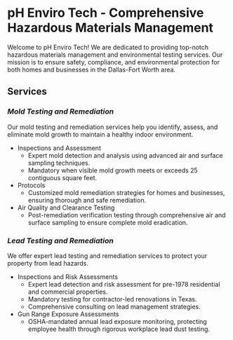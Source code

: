 # pH Enviro Tech - Comprehensive Hazardous Materials Management
Welcome to pH Enviro Tech! We are dedicated to providing top-notch hazardous materials management and environmental testing services. Our mission is to ensure safety, compliance, and environmental protection for both homes and businesses in the Dallas-Fort Worth area.

## Services

### *Mold Testing and Remediation*
Our mold testing and remediation services help you identify, assess, and eliminate mold growth to maintain a healthy indoor environment.
- Inspections and Assessment
     - Expert mold detection and analysis using advanced air and surface sampling techniques.
     - Mandatory when visible mold growth meets or exceeds 25 contiguous square feet.
- Protocols
     - Customized mold remediation strategies for homes and businesses, ensuring thorough and safe remediation.
- Air Quality and Clearance Testing
     - Post-remediation verification testing through comprehensive air and surface sampling to ensure complete mold eradication.
### *Lead Testing and Remediation*
We offer expert lead testing and remediation services to protect your property from lead hazards.
- Inspections and Risk Assessments
     - Expert lead detection and risk assessment for pre-1978 residential and commercial properties.
     - Mandatory testing for contractor-led renovations in Texas.
     - Comprehensive consulting on lead management strategies.
- Gun Range Exposure Assessments
     - OSHA-mandated annual lead exposure monitoring, protecting employee health through rigorous workplace lead dust testing.

